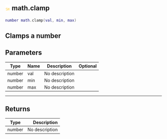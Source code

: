 ## ![shared](.gitbook/assets/shared.png) math.clamp

```lua
number math.clamp(val, min, max)
```

Clamps a number
------
## Parameters

| Type   | Name | Description | Optional |
| ------ | ---- | ----------- | -------: |
| number | val | No description |  |
| number | min | No description |  |
| number | max | No description |  |

------
## Returns

| Type   | Description |
| ------ | ----------: |
| number | No description |

